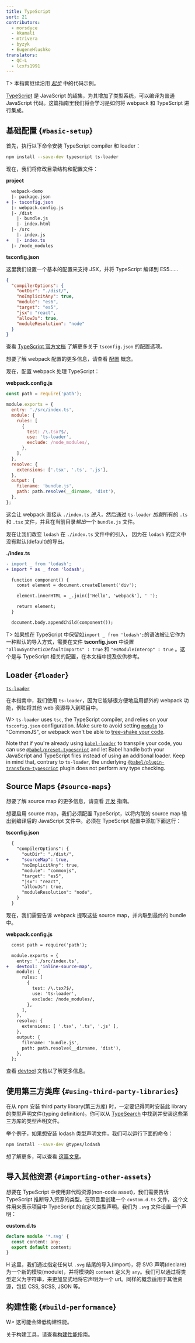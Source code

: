 ```yaml
---
title: TypeScript
sort: 21
contributors:
  - morsdyce
  - kkamali
  - mtrivera
  - byzyk
  - EugeneHlushko
translators:
  - QC-L
  - lcxfs1991
---
```


T> 本指南继续沿用 [_起步_](/guides/getting-started/) 中的代码示例。

[TypeScript](https://www.typescriptlang.org) 是 JavaScript 的超集，为其增加了类型系统，可以编译为普通 JavaScript 代码。这篇指南里我们将会学习是如何将 webpack 和 TypeScript 进行集成。

## 基础配置 {`#basic-setup`}

首先，执行以下命令安装 TypeScript compiler 和 loader：

```bash
npm install --save-dev typescript ts-loader
```

现在，我们将修改目录结构和配置文件：

**project**

```diff
  webpack-demo
  |- package.json
+ |- tsconfig.json
  |- webpack.config.js
  |- /dist
    |- bundle.js
    |- index.html
  |- /src
    |- index.js
+   |- index.ts
  |- /node_modules
```

**tsconfig.json**

这里我们设置一个基本的配置来支持 JSX，并将 TypeScript 编译到 ES5……

```json
{
  "compilerOptions": {
    "outDir": "./dist/",
    "noImplicitAny": true,
    "module": "es6",
    "target": "es5",
    "jsx": "react",
    "allowJs": true,
    "moduleResolution": "node"
  }
}
```

查看 [TypeScript 官方文档](https://www.typescriptlang.org/docs/handbook/tsconfig-json.html) 了解更多关于 `tsconfig.json` 的配置选项。

想要了解 webpack 配置的更多信息，请查看 [配置](/concepts/configuration/) 概念。

现在，配置 webpack 处理 TypeScript：

**webpack.config.js**

```js
const path = require('path');

module.exports = {
  entry: './src/index.ts',
  module: {
    rules: [
      {
        test: /\.tsx?$/,
        use: 'ts-loader',
        exclude: /node_modules/,
      },
    ],
  },
  resolve: {
    extensions: ['.tsx', '.ts', '.js'],
  },
  output: {
    filename: 'bundle.js',
    path: path.resolve(__dirname, 'dist'),
  },
};
```

这会让 webpack 直接从 `./index.ts` _进入_，然后通过 `ts-loader` *加载*所有的 `.ts` 和 `.tsx` 文件，并且在当前目录*输出*一个 `bundle.js` 文件。

现在让我们改变 `lodash` 在 `./index.ts` 文件中的引入，
因为在 `lodash` 的定义中没有默认(default)的导出。

**./index.ts**

```diff
- import _ from 'lodash';
+ import * as _ from 'lodash';

  function component() {
    const element = document.createElement('div');

    element.innerHTML = _.join(['Hello', 'webpack'], ' ');

    return element;
  }

  document.body.appendChild(component());
```

T> 如果想在 TypeScript 中保留如`import _ from 'lodash';`的语法被让它作为一种默认的导入方式，需要在文件 **tsconfig.json** 中设置 `"allowSyntheticDefaultImports" : true` 和 `"esModuleInterop" : true` 。这个是与 TypeScript 相关的配置，在本文档中提及仅供参考。

## Loader {`#loader`}

[`ts-loader`](https://github.com/TypeStrong/ts-loader)

在本指南中，我们使用 `ts-loader`，因为它能够很方便地启用额外的 webpack 功能，例如将其他 web 资源导入到项目中。

W> `ts-loader` uses `tsc`, the TypeScript compiler, and relies on your `tsconfig.json` configuration. Make sure to avoid setting [`module`](https://www.typescriptlang.org/tsconfig#module) to "CommonJS", or webpack won't be able to [tree-shake your code](/guides/tree-shaking).

Note that if you're already using [`babel-loader`](https://github.com/babel/babel-loader) to transpile your code, you can use [`@babel/preset-typescript`](https://babeljs.io/docs/en/babel-preset-typescript) and let Babel handle both your JavaScript and TypeScript files instead of using an additional loader. Keep in mind that, contrary to `ts-loader`, the underlying [`@babel/plugin-transform-typescript`](https://babeljs.io/docs/en/babel-plugin-transform-typescript) plugin does not perform any type checking.

## Source Maps {`#source-maps`}

想要了解 source map 的更多信息，请查看 [开发](/guides/development) 指南。

想要启用 source map，我们必须配置 TypeScript，以将内联的 source map 输出到编译后的 JavaScript 文件中。必须在 TypeScript 配置中添加下面这行：

**tsconfig.json**

```diff
  {
    "compilerOptions": {
      "outDir": "./dist/",
+     "sourceMap": true,
      "noImplicitAny": true,
      "module": "commonjs",
      "target": "es5",
      "jsx": "react",
      "allowJs": true,
      "moduleResolution": "node",
    }
  }
```

现在，我们需要告诉 webpack 提取这些 source map，并内联到最终的 bundle 中。

**webpack.config.js**

```diff
  const path = require('path');

  module.exports = {
    entry: './src/index.ts',
+   devtool: 'inline-source-map',
    module: {
      rules: [
        {
          test: /\.tsx?$/,
          use: 'ts-loader',
          exclude: /node_modules/,
        },
      ],
    },
    resolve: {
      extensions: [ '.tsx', '.ts', '.js' ],
    },
    output: {
      filename: 'bundle.js',
      path: path.resolve(__dirname, 'dist'),
    },
  };
```

查看 [devtool](/configuration/devtool/) 文档以了解更多信息。

## 使用第三方类库 {`#using-third-party-libraries`}

在从 npm 安装 third party library(第三方库) 时，一定要记得同时安装此 library 的类型声明文件(typing definition)。你可以从 [TypeSearch](https://microsoft.github.io/TypeSearch/) 中找到并安装这些第三方库的类型声明文件。

举个例子，如果想安装 lodash 类型声明文件，我们可以运行下面的命令：

```bash
npm install --save-dev @types/lodash
```

想了解更多，可以查看 [这篇文章](https://blogs.msdn.microsoft.com/typescript/2016/06/15/the-future-of-declaration-files/)。

## 导入其他资源 {`#importing-other-assets`}

想要在 TypeScript 中使用非代码资源(non-code asset)，我们需要告诉 TypeScript 推断导入资源的类型。在项目里创建一个 `custom.d.ts` 文件，这个文件用来表示项目中 TypeScript 的自定义类型声明。我们为 `.svg` 文件设置一个声明：

**custom.d.ts**

```typescript
declare module '*.svg' {
  const content: any;
  export default content;
}
```

H 这里，我们通过指定任何以 `.svg` 结尾的导入(import)，将 SVG 声明(declare) 为一个新的模块(module)，并将模块的 `content` 定义为 `any`。我们可以通过将类型定义为字符串，来更加显式地将它声明为一个 url。同样的概念适用于其他资源，包括 CSS, SCSS, JSON 等。

## 构建性能 {`#build-performance`}

W> 这可能会降低构建性能。

关于构建工具，请查看[构建性能](/guides/build-performance/)指南。
